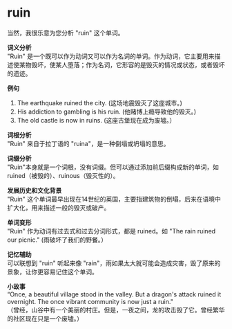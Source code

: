 # ruin

当然，我很乐意为您分析 "ruin" 这个单词。

  

**词义分析**  
"Ruin" 是一个既可以作为动词又可以作为名词的单词。作为动词，它主要用来描述使某物毁坏，使某人堕落；作为名词，它形容的是毁灭的情况或状态，或者毁坏的遗迹。

  

**例句**

  

1.  The earthquake ruined the city. (这场地震毁灭了这座城市。)
2.  His addiction to gambling is his ruin. (他赌博上瘾导致他的毁灭。)
3.  The old castle is now in ruins. (这座古堡现在成为废墟。）

  

**词根分析**  
"Ruin" 来自于拉丁语的 "ruina"，是一种倒塌或坍塌的意思。

  

**词缀分析**  
"Ruin"本身就是一个词根，没有词缀。但可以通过添加前后缀构成新的单词，如 ruined（被毁的）、ruinous（毁灭性的）。

  

**发展历史和文化背景**  
"Ruin" 这个单词最早出现在14世纪的英国，主要指建筑物的倒塌，后来在语境中扩大化，用来描述一般的毁灭或破产。

  

**单词变形**  
"Ruin" 作为动词有过去式和过去分词形式，都是 ruined。如 "The rain ruined our picnic." (雨破坏了我们的野餐。）

  

**记忆辅助**  
可以联想到 "ruin" 听起来像 "rain"，雨如果太大就可能会造成灾害，毁了原来的景象，让你更容易记住这个单词。

  

**小故事**  
“Once, a beautiful village stood in the valley. But a dragon's attack ruined it overnight. The once vibrant community is now just a ruin."  
（曾经，山谷中有一个美丽的村庄。但是，一夜之间，龙的攻击毁了它。曾经繁华的社区现在只是一个废墟。）
